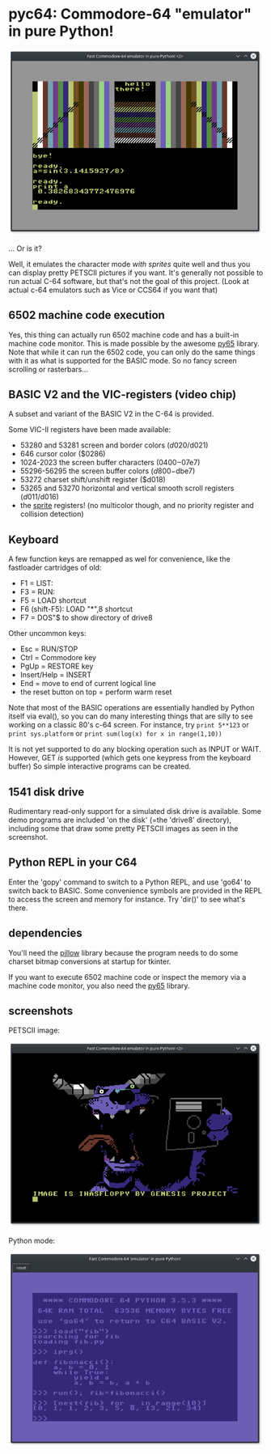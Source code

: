 # pyc64: Commodore-64 "emulator" in pure Python!

![Screenshot one](demo_screenshot1.png)

... Or is it?

Well, it emulates the character mode *with sprites* quite well and thus you can display pretty PETSCII pictures if you want.
It's generally not possible to run actual C-64 software, but that's not the goal
of this project. (Look at actual c-64 emulators such as Vice or CCS64 if you want that)


## 6502 machine code execution

Yes, this thing can actually run 6502 machine code and
has a built-in machine code monitor.
This is made possible by the awesome [py65](https://github.com/mnaberez/py65) library. 
Note that while it can run the 6502 code,
you can only do the same things with it as what is supported
for the BASIC mode. So no fancy screen scrolling or rasterbars...


## BASIC V2 and the VIC-registers (video chip)

A subset and variant of the BASIC V2 in the C-64 is provided.

Some VIC-II registers have been made available:

- 53280 and 53281 screen and border colors ($d020/$d021)
- 646 cursor color ($0286)
- 1024-2023 the screen buffer characters ($0400-$07e7) 
- 55296-56295 the screen buffer colors ($d800-$dbe7)
- 53272 charset shift/unshift register ($d018)
- 53265 and 53270 horizontal and vertical smooth scroll registers ($d011/$d016)
- the [sprite](https://www.c64-wiki.com/wiki/Sprite) registers! (no multicolor though, and no priority register and collision detection)


## Keyboard

A few function keys are remapped as wel for convenience, like the fastloader cartridges of old:

- F1 = LIST:
- F3 = RUN:
- F5 = LOAD shortcut
- F6 (shift-F5): LOAD "*",8  shortcut
- F7 = DOS"$ to show directory of drive8

Other uncommon keys:
- Esc = RUN/STOP
- Ctrl = Commodore key
- PgUp = RESTORE key
- Insert/Help = INSERT
- End = move to end of current logical line
- the reset button on top = perform warm reset


Note that most of the BASIC operations are essentially handled by Python itself via eval(),
so you can do many interesting things that are silly to see working on a classic 80's c-64 screen.
For instance, try ``print 5**123``  or ``print sys.platform`` or ``print sum(log(x) for x in range(1,10))``

It is not yet supported to do any blocking operation such as INPUT or WAIT.
However, GET *is* supported (which gets one keypress from the keyboard buffer)
So simple interactive programs can be created.


## 1541 disk drive

Rudimentary read-only support for a simulated disk drive is available.
Some demo programs are included 'on the disk' (=the 'drive8' directory),
including some that draw some pretty PETSCII images as seen in the
screenshot.


## Python REPL in your C64

Enter the 'gopy' command to switch to a Python REPL, and use 'go64' to switch back to BASIC.
Some convenience symbols are provided in the REPL to access the screen
and memory for instance. Try 'dir()' to see what's there.


## dependencies

You'll need the [pillow](https://pillow.readthedocs.io) library because 
the program needs to do some charset bitmap conversions at startup for tkinter.

If you want to execute 6502 machine code or inspect the memory via a
machine code monitor, you also need the [py65](https://github.com/mnaberez/py65) library. 


## screenshots

PETSCII image:

![Screenshot two](demo_screenshot2.png)

Python mode:

![Screenshot two](demo_screenshot3.png)

